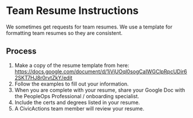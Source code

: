 # Team Resume Instructions

We sometimes get requests for team resumes. We use a template for formatting team resumes so they are consistent.

## Process

1. Make a copy of the resume template from here: https://docs.google.com/document/d/1jVjUOql0sogCaIWGClpRpcUDir62SKT7HJ8r0rvtZkY/edit
2. Follow the examples to fill out your information.
3. When you are complete with your resume, share your Google Doc with the PeopleOps Professional / onboarding specialist.
4. Include the certs and degrees listed in your resume.
5. A CivicActions team member will review your resume.
